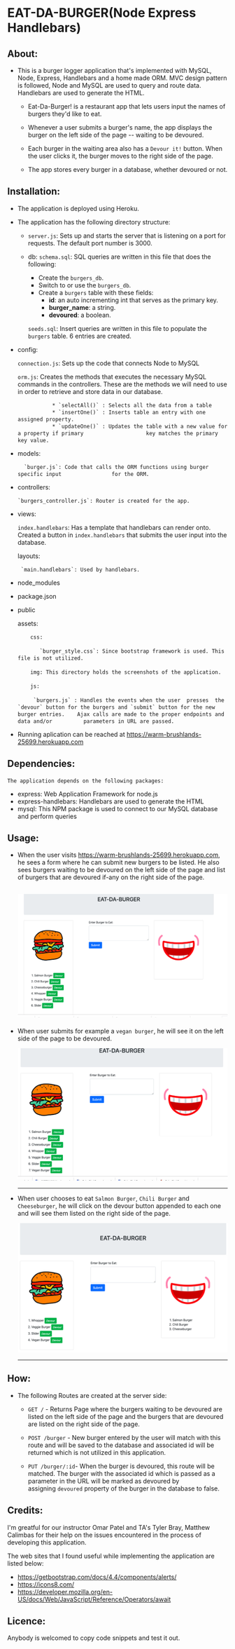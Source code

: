 # EAT-DA-BURGER(Node Express Handlebars)

## About: ##

* This is a burger logger application that's implemented with MySQL, Node, Express, Handlebars and a home made ORM. MVC design pattern is followed, Node and MySQL are used to query and route data. Handlebars are used to generate the HTML.

    - Eat-Da-Burger! is a restaurant app that lets users input the names of burgers they'd like to eat.

    - Whenever a user submits a burger's name, the app displays the burger on the left side of the page -- waiting to be devoured.

    -  Each burger in the waiting area also has a `Devour it!` button. When the user clicks it, the burger moves to the right side of the page.

    - The app stores every burger in a database, whether devoured or not.


## Installation: ##

  * The application is deployed using Heroku. 

  * The application has the following directory structure:

    - `server.js`: Sets up and starts the server that is listening on a port for requests. The default port number is 3000.

    - db:
       `schema.sql`: SQL queries are written in this file that does the following:
       * Create the `burgers_db`.
       * Switch to or use the `burgers_db`.
       * Create a `burgers` table with these fields:
            * **id**: an auto incrementing int that serves as the primary key. 
            * **burger_name**: a string.
            * **devoured**: a boolean.
       
        `seeds.sql`: Insert queries are written in this file to populate the `burgers` table. 6 entries are created.
   - config:
      
       `connection.js`: Sets up the code that connects Node to MySQL
      
       `orm.js`: Creates the methods that executes the necessary MySQL commands in the            controllers. These are the methods we will need to use in order to               retrieve and store data in our database.

                    * `selectAll()` : Selects all the data from a table
                    * `insertOne()` : Inserts table an entry with one assigned property.
                    * `updateOne()` : Updates the table with a new value for a property if primary                    key matches the primary key value.
   - models:
          
           `burger.js`: Code that calls the ORM functions using burger specific input                for the ORM.

   - controllers: 
        
         `burgers_controller.js`: Router is created for the app.

   - views: 
      
       `index.handlebars`: Has a template that handlebars can render onto. Created a button in `index.handlebars` that submits the user input into the database.  
      
      layouts:
          
          `main.handlebars`: Used by handlebars.

   - node_modules       
   - package.json
   - public
      
       assets:
            
             css:
                  
                `burger_style.css`: Since bootstrap framework is used. This file is not utilized.
            
             img: This directory holds the screenshots of the application.
            
             js:
                
              `burgers.js` : Handles the events when the user  presses  the `devour` button for the burgers and `submit` button for the new burger entries.    Ajax calls are made to the proper endpoints and data and/or          parameters in URL are passed.    

   

  * Running aplication can be reached at https://warm-brushlands-25699.herokuapp.com


## Dependencies: ##

    The application depends on the following packages:

  * express: Web Application Framework for node.js
  * express-handlebars: Handlebars are used to generate the HTML
  * mysql: This NPM package is used to  connect to our MySQL database and perform queries
   

## Usage: ##

   - When the user visits https://warm-brushlands-25699.herokuapp.com, he sees a form where he can submit new burgers to be listed. He also sees burgers waiting to be devoured on the left side of the page and list of burgers that are devoured if-any on the right side of the page.

     ![Welcome Menu](public/assets/img/Welcome.png)
     ---
   - When user submits for example a `vegan burger`, he will see it on the left side of the page to be devoured.

     ![New Entry](public/assets/img/NewEntry.png)

     --------------------------------------------------------------

   - When user chooses to eat `Salmon Burger`, `Chili Burger` and `Cheeseburger`, he will click on the devour button appended to each one and will see them listed on the right side of the page.

     ![View Devour](public/assets/img/Devour.png)

     ---------------------------------------------------------------


## How: ##

* The following Routes are created at the server side:

  - `GET /` - Returns Page where the burgers waiting to be devoured are listed on the left side of the page and the burgers that are devoured are listed on the right side of the page.

  - `POST /burger` - New burger entered by the user will match with this route and will be saved       to the database and associated id will be returned which is not utilized in this application.

  - `PUT /burger/:id`- When the burger is devoured, this route will be matched. The burger with the    associated id which is passed as a parameter in the URL will be marked as devoured by   
     assigning `devoured` property of the burger in the database to false.


## Credits: ## 

I'm greatful for our instructor Omar Patel and TA's Tyler Bray, Matthew Calimbas for their help on the issues encountered in the process of developing this application.

The web sites that I found useful while implementing the application are listed below:

  * https://getbootstrap.com/docs/4.4/components/alerts/
  * https://icons8.com/
  * https://developer.mozilla.org/en-US/docs/Web/JavaScript/Reference/Operators/await
  
## Licence: ##

Anybody is welcomed to copy code snippets and test it out.
